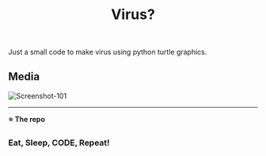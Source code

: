 <h1 align='center'> Virus?  </h1> <br>

Just a small code to make virus using python turtle graphics.


Media
---------------------------------------------
<img src="https://i.ibb.co/0trB0GC/Screenshot-101.png" alt="Screenshot-101" border="0">





----------------------------------------------------
**⭐ The repo**


### Eat, Sleep, CODE, Repeat!





